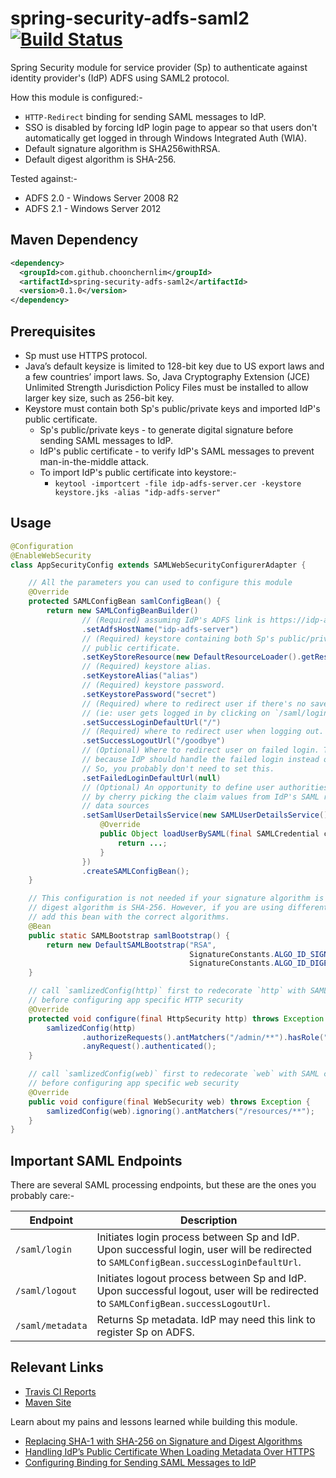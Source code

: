 # spring-security-adfs-saml2 [![Build Status](https://travis-ci.org/choonchernlim/spring-security-adfs-saml2.svg?branch=master)](https://travis-ci.org/choonchernlim/spring-security-adfs-saml2)

Spring Security module for service provider (Sp) to authenticate against identity provider's (IdP) ADFS using SAML2 protocol.

How this module is configured:-

* `HTTP-Redirect` binding for sending SAML messages to IdP.
* SSO is disabled by forcing IdP login page to appear so that users don't automatically get logged in through Windows Integrated Auth (WIA). 
* Default signature algorithm is SHA256withRSA.
* Default digest algorithm is SHA-256.

Tested against:-

* ADFS 2.0 - Windows Server 2008 R2
* ADFS 2.1 - Windows Server 2012

## Maven Dependency

```xml
<dependency>
  <groupId>com.github.choonchernlim</groupId>
  <artifactId>spring-security-adfs-saml2</artifactId>
  <version>0.1.0</version>
</dependency>
```

## Prerequisites

* Sp must use HTTPS protocol.
* Java’s default keysize is limited to 128-bit key due to US export laws and a few countries’ import laws. So, Java Cryptography Extension (JCE) Unlimited Strength Jurisdiction Policy Files must be installed to allow larger key size, such as 256-bit key.
* Keystore must contain both Sp's public/private keys and imported IdP's public certificate. 
    * Sp's public/private keys - to generate digital signature before sending SAML messages to IdP.
    * IdP's public certificate - to verify IdP's SAML messages to prevent man-in-the-middle attack.
    * To import IdP's public certificate into keystore:-
        * `keytool -importcert -file idp-adfs-server.cer -keystore keystore.jks -alias "idp-adfs-server"`

## Usage 

```java
@Configuration
@EnableWebSecurity
class AppSecurityConfig extends SAMLWebSecurityConfigurerAdapter {

    // All the parameters you can used to configure this module
    @Override
    protected SAMLConfigBean samlConfigBean() {
        return new SAMLConfigBeanBuilder()
                // (Required) assuming IdP's ADFS link is https://idp-adfs-server/adfs/ls ...
                .setAdfsHostName("idp-adfs-server")
                // (Required) keystore containing both Sp's public/private key and imported IdP's 
                // public certificate.
                .setKeyStoreResource(new DefaultResourceLoader().getResource("classpath:keystore.jks"))
                // (Required) keystore alias.
                .setKeystoreAlias("alias")
                // (Required) keystore password.
                .setKeystorePassword("secret")
                // (Required) where to redirect user if there's no saved request in session 
                // (ie: user gets logged in by clicking on `/saml/login` link).
                .setSuccessLoginDefaultUrl("/")
                // (Required) where to redirect user when logging out.
                .setSuccessLogoutUrl("/goodbye")
                // (Optional) Where to redirect user on failed login. This is probably not needed
                // because IdP should handle the failed login instead of returning back to Sp.
                // So, you probably don't need to set this.
                .setFailedLoginDefaultUrl(null)
                // (Optional) An opportunity to define user authorities or user properties either 
                // by cherry picking the claim values from IdP's SAML response or from other 
                // data sources
                .setSamlUserDetailsService(new SAMLUserDetailsService() {
                    @Override
                    public Object loadUserBySAML(final SAMLCredential credential) throws UsernameNotFoundException {
                        return ...;
                    }
                })
                .createSAMLConfigBean();
    }

    // This configuration is not needed if your signature algorithm is SHA256withRSA and 
    // digest algorithm is SHA-256. However, if you are using different algorithm(s), then
    // add this bean with the correct algorithms.
    @Bean
    public static SAMLBootstrap samlBootstrap() {
        return new DefaultSAMLBootstrap("RSA",
                                        SignatureConstants.ALGO_ID_SIGNATURE_RSA_SHA512,
                                        SignatureConstants.ALGO_ID_DIGEST_SHA512);
    }

    // call `samlizedConfig(http)` first to redecorate `http` with SAML configuration
    // before configuring app specific HTTP security
    @Override
    protected void configure(final HttpSecurity http) throws Exception {
        samlizedConfig(http)
                .authorizeRequests().antMatchers("/admin/**").hasRole("ADMIN")
                .anyRequest().authenticated();
    }

    // call `samlizedConfig(web)` first to redecorate `web` with SAML configuration 
    // before configuring app specific web security
    @Override
    public void configure(final WebSecurity web) throws Exception {
        samlizedConfig(web).ignoring().antMatchers("/resources/**");
    }
}
```

## Important SAML Endpoints

There are several SAML processing endpoints, but these are the ones you probably care:-

|Endpoint              |Description                                                                                                                             |
|----------------------|----------------------------------------------------------------------------------------------------------------------------------------|
|`/saml/login`         |Initiates login process between Sp and IdP. Upon successful login, user will be redirected to `SAMLConfigBean.successLoginDefaultUrl`.  |
|`/saml/logout`        |Initiates logout process between Sp and IdP. Upon successful logout, user will be redirected to `SAMLConfigBean.successLogoutUrl`.      |
|`/saml/metadata`      |Returns Sp metadata. IdP may need this link to register Sp on ADFS.                                                                     |

## Relevant Links

* [Travis CI Reports](https://travis-ci.org/choonchernlim/spring-security-adfs-saml2)
* [Maven Site](https://choonchernlim.github.io/spring-security-adfs-saml2/project-info.html)

Learn about my pains and lessons learned while building this module.

* [Replacing SHA-1 with SHA-256 on Signature and Digest Algorithms](http://myshittycode.com/2016/02/23/spring-security-saml-replacing-sha-1-with-sha-256-on-signature-and-digest-algorithms/)
* [Handling IdP’s Public Certificate When Loading Metadata Over HTTPS](http://myshittycode.com/2016/02/19/spring-security-saml-handling-idps-public-certificate-when-loading-metadata-over-https/)
* [Configuring Binding for Sending SAML Messages to IdP](http://myshittycode.com/2016/02/18/spring-security-saml-configuring-binding-for-sending-saml-messages-to-idp/)

